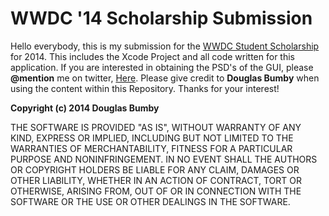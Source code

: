 WWDC '14 Scholarship Submission
=======================

Hello everybody, this is my submission for the <a href="https://developer.apple.com/wwdc/students/">WWDC Student Scholarship</a> for 2014. This includes the Xcode Project and all code written for this application. If you are interested in obtaining the PSD's of the GUI, please <b>@mention</b> me on twitter, <a href="http://www.twitter.com/istx25">Here</a>. Please give credit to <b>Douglas Bumby</b> when using the content within this Repository. Thanks for your interest!

<b>Copyright (c) 2014 Douglas Bumby</b>

THE SOFTWARE IS PROVIDED "AS IS", WITHOUT WARRANTY OF ANY KIND, EXPRESS OR
IMPLIED, INCLUDING BUT NOT LIMITED TO THE WARRANTIES OF MERCHANTABILITY,
FITNESS FOR A PARTICULAR PURPOSE AND NONINFRINGEMENT. IN NO EVENT SHALL THE
AUTHORS OR COPYRIGHT HOLDERS BE LIABLE FOR ANY CLAIM, DAMAGES OR OTHER
LIABILITY, WHETHER IN AN ACTION OF CONTRACT, TORT OR OTHERWISE, ARISING FROM,
OUT OF OR IN CONNECTION WITH THE SOFTWARE OR THE USE OR OTHER DEALINGS IN
THE SOFTWARE.
